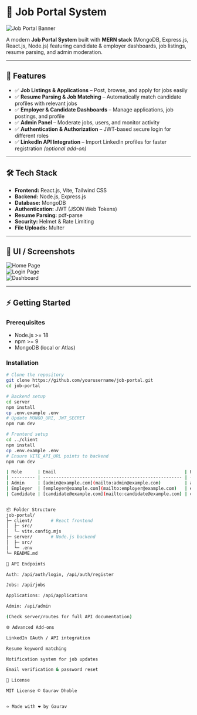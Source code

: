 # 🚀 Job Portal System

![Job Portal Banner](https://img.shields.io/badge/Job%20Portal-React%20%7C%20Node%20%7C%20MongoDB-blueviolet)

A modern **Job Portal System** built with **MERN stack** (MongoDB, Express.js, React.js, Node.js) featuring candidate & employer dashboards, job listings, resume parsing, and admin moderation.  

---

## 🌟 Features

- ✅ **Job Listings & Applications** – Post, browse, and apply for jobs easily  
- ✅ **Resume Parsing & Job Matching** – Automatically match candidate profiles with relevant jobs  
- ✅ **Employer & Candidate Dashboards** – Manage applications, job postings, and profile  
- ✅ **Admin Panel** – Moderate jobs, users, and monitor activity  
- ✅ **Authentication & Authorization** – JWT-based secure login for different roles  
- ✅ **LinkedIn API Integration** – Import LinkedIn profiles for faster registration *(optional add-on)*  

---

## 🛠️ Tech Stack

- **Frontend:** React.js, Vite, Tailwind CSS  
- **Backend:** Node.js, Express.js  
- **Database:** MongoDB  
- **Authentication:** JWT (JSON Web Tokens)  
- **Resume Parsing:** pdf-parse  
- **Security:** Helmet & Rate Limiting  
- **File Uploads:** Multer  

---

## 🎨 UI / Screenshots

![Home Page](https://img.shields.io/badge/Home%20Page-Screenshot-success)  
![Login Page](https://img.shields.io/badge/Login%20Page-Screenshot-success)  
![Dashboard](https://img.shields.io/badge/Dashboard-Screenshot-success)  

 

---

## ⚡ Getting Started

### Prerequisites

- Node.js >= 18  
- npm >= 9  
- MongoDB (local or Atlas)

### Installation

```bash
# Clone the repository
git clone https://github.com/yourusername/job-portal.git
cd job-portal

# Backend setup
cd server
npm install
cp .env.example .env
# Update MONGO_URI, JWT_SECRET
npm run dev

# Frontend setup
cd ../client
npm install
cp .env.example .env
# Ensure VITE_API_URL points to backend
npm run dev

| Role      | Email                                                 | Password |
| --------- | ----------------------------------------------------- | -------- |
| Admin     | [admin@example.com](mailto:admin@example.com)         | admin123 |
| Employer  | [employer@example.com](mailto:employer@example.com)   | emp123   |
| Candidate | [candidate@example.com](mailto:candidate@example.com) | cand123  |


📦 Folder Structure
job-portal/
├─ client/       # React frontend
│  ├─ src/
│  └─ vite.config.mjs
├─ server/       # Node.js backend
│  ├─ src/
│  └─ .env
└─ README.md

🔗 API Endpoints

Auth: /api/auth/login, /api/auth/register

Jobs: /api/jobs

Applications: /api/applications

Admin: /api/admin

(Check server/routes for full API documentation)

🌐 Advanced Add-ons

LinkedIn OAuth / API integration

Resume keyword matching

Notification system for job updates

Email verification & password reset

📌 License

MIT License © Gaurav Dhoble


⭐ Made with ❤️ by Gaurav